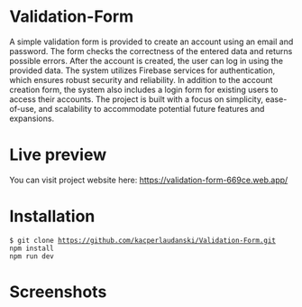# Validation-Form

A simple validation form is provided to create an account using an email and password. The form checks
the correctness of the entered data and returns possible errors. After the account is created, the user 
can log in using the provided data. The system utilizes Firebase services for authentication,
which ensures robust security and reliability. In addition to the account creation form, the system
also includes a login form for existing users to access their accounts. The project is built with a focus 
on simplicity, ease-of-use, and scalability to accommodate potential future features and expansions.


# Live preview

You can visit project website here: 
https://validation-form-669ce.web.app/

# Installation 

<code>$ git clone https://github.com/kacperlaudanski/Validation-Form.git</code> </br> 
<code>npm install</code> </br> 
<code>npm run dev</code> </br> 

# Screenshots 


